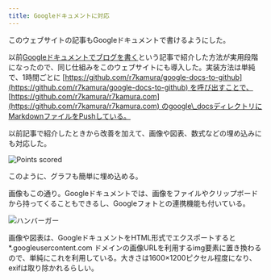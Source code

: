 ```yaml
---
title: Googleドキュメントに対応
---
```

このウェブサイトの記事もGoogleドキュメントで書けるようにした。

以前[Googleドキュメントでブログを書く](https://r7kamura.com/articles/2022-04-30-google-docs-for-blogging)という記事で紹介した方法が実用段階になったので、同じ仕組みをこのウェブサイトにも導入した。実装方法は単純で、1時間ごとに [https://github.com/r7kamura/google-docs-to-github](https://github.com/r7kamura/google-docs-to-github) を呼び出すことで、 [https://github.com/r7kamura/r7kamura.com](https://github.com/r7kamura/r7kamura.com) のgoogle\_docsディレクトリにMarkdownファイルをPushしている。

以前記事で紹介したときから改善を加えて、画像や図表、数式などの埋め込みにも対応した。

![](https://lh3.googleusercontent.com/docs/ADP-6oGmhayLNv79sIDNTlvpLw5FPkW4E1uMFN-KGsav0YckTcQlH0rnwPC-IAYtHqeqp_4QWu4b-SRxOd-9Nb3j4YZpT45gYL6GdWGAPqrXmi9zGo22nlSGf9uW-foZExdx1XNyIuPedozBFUFmAPy14fXX5koGeCPOOBwwIKPyfq3S0QJ9KmTYVM9uJX1SMTEJbT3HAYzoj9yWnE2DOnPJd8VVDh-FV8AYFefQ-iiv72qexnKXveg3JLy-uF6QtMdMiZPZU975dfn_omZO03gTkf9Hh2EIoFLW80uc_gE06vmnf45xEW3Yd_GtOr-sFiSuC6wSJDx1UuNXJGeRma49n3mseqrpSNv0vtNgpXyCexCVpEbB_6vJLjG6_XN-1npwKK3SDWyXR5jVUh94-OtEkJM_x4Y4k33yn7-bjuqfA_0--tXY72P9p_Tu3SmogTouxB9dV_Y2hHN7MymcTEaMBol6wp5ScUSw0BpaUHclxmsydCl2OqVaDUgFdFMEQCQ-w8_0Iio9uZlcsY0TYZdd9_gbXLWPfM2fXASXYdmh9aBgeYQ19HnoSb9_wswIl0WbGi-pt1HpnrSMXlW0tGY_XiQcGjlFNykjwfYaTcDCRhWUCxRFXcDfIAnIoQldpvj2rVZ9-680bUuqeYoDmlhEd_owqhFfcH1QaNPb4ttTee8SNyYT6lL5Yd6d5mI7tmdI7KXwAXm8OnlM0-VWSmlxt34SAUbFb9gAuEivLmyD_7sfKItvGeMunrnErKDG0aIO9loizjovrZAtZWwTcd2ov4xlzAdZfq9yK3IDkC7RwyEpuiLf-467Z_1taACpzf8umUx4jgZTCy5KC3S99P2LDW5kcRT_DIEuKD79kjmGXsq4t_dE4rw4ireKgzDeVFv9ZZyD-l4YlttgjrMeCW6hyk3F9_PruBJ71aSLg4oz9i50Jt7PRowwidvmyygMQCkijZSSgOjZVtIfrg1e4cgMu66GRiNj22ac_RRdiT77BWC6o8d8p-9h7Qwms-hK8M8e2EbBO45FYYfe4_mbTciReNU5WXwGZvQfB2KZAsDJzPWlblKKS36oUqnAWmrYz7LISOZ95c-IG9jRIFq92IaO7aLU46BAMDdDmVhzxLYiGhNJmAXtWxFPYcG6_gPcMf6XDTzvb4dKJH--w_BjParGiwawsVJ3Pe96nH2_EE3hNgkm4PMdXroG89e1TZeLj23yfRwyF7R051H4YshuWpARvDZlhI0bg06jReJis8zGpY7w_dzp "Points scored")

このように、グラフも簡単に埋め込める。

画像もこの通り。Googleドキュメントでは、画像をファイルやクリップボードから持ってくることもできるし、Googleフォトとの連携機能も付いている。

![](https://lh3.googleusercontent.com/docs/ADP-6oG73vLXBRusaN6ixvmJESt0z4mtdyz_ddDvI9cvlY-2GMGYEqB1LR1UiMBURB08vurU8hazOXbajbxAdogMp56RVtDSQEm167XvrouWBnK6C4jGmsRnGacwPW9kVzCeOrPIFDz02n1-ETYK41luA-5RMazf4bRWwK8A1SizrN8H4JS446-TyJm-d0_qPC0UAaJhrx5sqO8LbUfngXhN0Fmyq2lSTLvf07yBSgr4Yu5AzLCwCCQ-pC-B2fMHKE6wAhUz39yoGlpO_D9TNO342oZZWStCs_jI4bVw8DhKZDnQsz9q7tIfm4KE09p9fhSwr7DuG8xCpWQRfR0R8UoZFHOSix2R80CnPLe_E33okDR3H9CK-oB3RU8rZ69rHOCmmvqIGmggiyWqTMAxU63w_-YVSnbTPjxeJ1L7Or99Lu6dv651InGnUG4NXeQaWR_qW4_UoI6u5iZHPGR9CV_qZSb5fvjNNeJT8aqnANGeC7mtLRVhi-0MKCsdKEYhoYO4BDYPEBTFCkNxObRU1hnn9ShLy2z3wy7f5O1Phvn9Wa5qiS8us1Yn6cZ8HTbPgDoFW-KXXIPJU1534BFMNarcsZxTFC14pHMj9J8LKth-TwqUcGcCJik0b3IeBnoatNoHWhqkIrDUonyLgmDdDIwTVrxHu_lqYJN6aHPLm8IQK-kBZ-wFP0OX3UHgtcR-P9EBHs3uH8J7paBY34uMhjhgI-raGUA5XS2Uy8FtExeF7CcPcXOoN9bCzfvAsf8XZgRtJHLQ9tcDNxw5ijtjsDP5Z0ybGBquvzwJXUzrGO0aajGJ3DLPg4wtpP9X4RQlIFyLfyENZUK9uf5nRJbzOYhGWXJKIqw-fU9nBDSIZ7OfowoNRDPmPAQvrH1zJcNqxLFA2oGwvDHN3gok2sJXTjIKKKEeReM7BsSC5v9DVJkCkpIwin45AT-t19cZMxZkzjuA2mUNsV9C_-xyLY62dxKZo3smEnGI00kKfhm_-sC2wl_CaHMKVvBBKCA2ibpsYaIxyGRfSwfcdRYAhU9npnk76tYOh8i78-xQz0ogIABQANnmiYFyc7KYA64iOJtilQhcrF9SoX736rUKkky97E6TxXO16pdIAH13ma5FaTk2cVGGVl909t05L-oT_OqNEik68Zhx0_tTlONbPpMSThsxLe646ZizoB4DEZ_zfWHhNbmUiWnhGfjORoSxyukqkfUn9nW_tYESvuYDwij6i67yxOuu3Rr48WB-R_CzYiQJ82Q2AI96 "ハンバーガー")

画像や図表は、GoogleドキュメントをHTML形式でエクスポートすると \*.googleusercontent.com ドメインの画像URLを利用するimg要素に置き換わるので、単純にこれを利用している。大きさは1600×1200ピクセル程度になり、exifは取り除かれるらしい。
